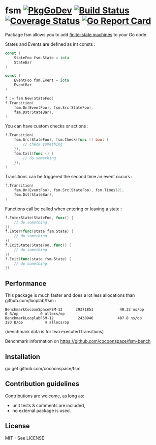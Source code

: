 # fsm [![PkgGoDev](https://pkg.go.dev/badge/github.com/cocoonspace/fsm)](https://pkg.go.dev/github.com/cocoonspace/fsm) [![Build Status](https://app.travis-ci.com/cocoonspace/fsm.svg?branch=master)](https://app.travis-ci.com/cocoonspace/fsm) [![Coverage Status](https://coveralls.io/repos/github/cocoonspace/fsm/badge.svg?branch=master)](https://coveralls.io/github/cocoonspace/fsm?branch=master) [![Go Report Card](https://goreportcard.com/badge/github.com/cocoonspace/fsm)](https://goreportcard.com/report/github.com/cocoonspace/fsm)

Package fsm allows you to add [finite-state machines](https://en.wikipedia.org/wiki/Finite-state_machine) to your Go code.

States and Events are defined as int consts :

```go
const (
    StateFoo fsm.State = iota
    StateBar
)

const (
    EventFoo fsm.Event = iota
    EventBar
)

f := fsm.New(StateFoo)
f.Transition(
    fsm.On(EventFoo), fsm.Src(StateFoo),
    fsm.Dst(StateBar),
)
```

You can have custom checks or actions :

```go
f.Transition(
    fsm.Src(StateFoo), fsm.Check(func () bool {
        // check something
    }),
    fsm.Call(func () {
        // do something
    }),
)
```

Transitions can be triggered the second time an event occurs :

```go
f.Transition(
    fsm.On(EventFoo), fsm.Src(StateFoo), fsm.Times(2),
    fsm.Dst(StateBar),
)
```

Functions call be called when entering or leaving a state :

```go
f.EnterState(StateFoo, func() {
    // do something	
})
f.Enter(func(state fsm.State) {
    // do something	
})
f.ExitState(StateFoo, func() {
    // do something	
})
f.Exit(func(state fsm.State) {
    // do something	
})
```

## Performance

This package is much faster and does a lot less allocations than github.com/looplab/fsm :

```
BenchmarkCocoonSpaceFSM-12    	29371851	        40.32 ns/op	       0 B/op	       0 allocs/op
BenchmarkLooplabFSM-12        	 2438946	       487.8 ns/op	     320 B/op	       4 allocs/op
```

(benchmark data is for two executed transitions)

Benchmark information on https://github.com/cocoonspace/fsm-bench

## Installation

go get github.com/cocoonspace/fsm

## Contribution guidelines

Contributions are welcome, as long as:

* unit tests & comments are included,
* no external package is used.

## License

MIT - See LICENSE
